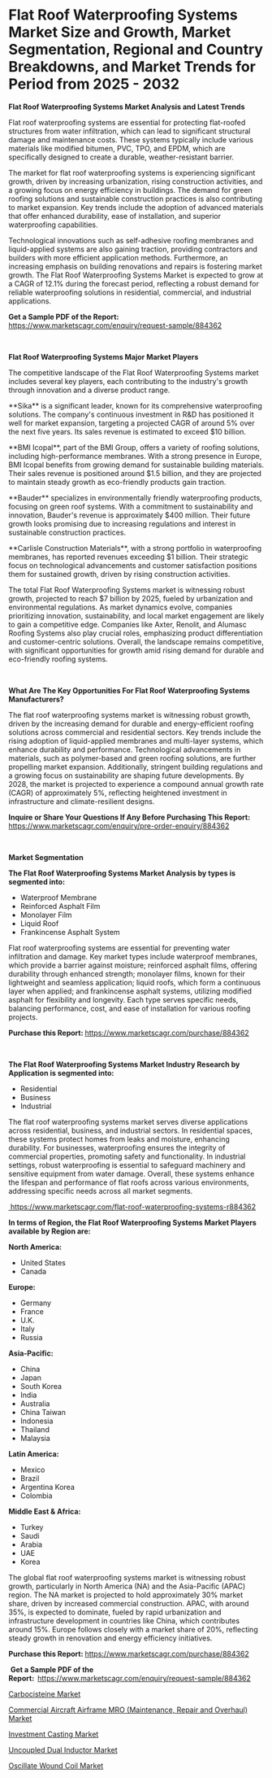 <p><h1>Flat Roof Waterproofing Systems Market Size and Growth, Market Segmentation, Regional and Country Breakdowns, and Market Trends for Period from 2025 -  2032</h1></p><p><strong>Flat Roof Waterproofing Systems Market Analysis and Latest Trends</strong></p>
<p><p>Flat roof waterproofing systems are essential for protecting flat-roofed structures from water infiltration, which can lead to significant structural damage and maintenance costs. These systems typically include various materials like modified bitumen, PVC, TPO, and EPDM, which are specifically designed to create a durable, weather-resistant barrier.</p><p>The market for flat roof waterproofing systems is experiencing significant growth, driven by increasing urbanization, rising construction activities, and a growing focus on energy efficiency in buildings. The demand for green roofing solutions and sustainable construction practices is also contributing to market expansion. Key trends include the adoption of advanced materials that offer enhanced durability, ease of installation, and superior waterproofing capabilities.</p><p>Technological innovations such as self-adhesive roofing membranes and liquid-applied systems are also gaining traction, providing contractors and builders with more efficient application methods. Furthermore, an increasing emphasis on building renovations and repairs is fostering market growth. The Flat Roof Waterproofing Systems Market is expected to grow at a CAGR of 12.1% during the forecast period, reflecting a robust demand for reliable waterproofing solutions in residential, commercial, and industrial applications.</p></p>
<p><strong>Get a Sample PDF of the Report:&nbsp;</strong> <a href="https://www.marketscagr.com/enquiry/request-sample/884362?utm_campaign=1944&utm_medium=2&utm_source=Github&utm_content=ia&utm_term=30012025&utm_id=flat-roof-waterproofing-systems">https://www.marketscagr.com/enquiry/request-sample/884362</a></p>
<p>&nbsp;</p>
<p><strong>Flat Roof Waterproofing Systems Major Market Players</strong></p>
<p><p>The competitive landscape of the Flat Roof Waterproofing Systems market includes several key players, each contributing to the industry's growth through innovation and a diverse product range. </p><p>**Sika** is a significant leader, known for its comprehensive waterproofing solutions. The company's continuous investment in R&D has positioned it well for market expansion, targeting a projected CAGR of around 5% over the next five years. Its sales revenue is estimated to exceed $10 billion.</p><p>**BMI Icopal**, part of the BMI Group, offers a variety of roofing solutions, including high-performance membranes. With a strong presence in Europe, BMI Icopal benefits from growing demand for sustainable building materials. Their sales revenue is positioned around $1.5 billion, and they are projected to maintain steady growth as eco-friendly products gain traction.</p><p>**Bauder** specializes in environmentally friendly waterproofing products, focusing on green roof systems. With a commitment to sustainability and innovation, Bauder's revenue is approximately $400 million. Their future growth looks promising due to increasing regulations and interest in sustainable construction practices.</p><p>**Carlisle Construction Materials**, with a strong portfolio in waterproofing membranes, has reported revenues exceeding $1 billion. Their strategic focus on technological advancements and customer satisfaction positions them for sustained growth, driven by rising construction activities.</p><p>The total Flat Roof Waterproofing Systems market is witnessing robust growth, projected to reach $7 billion by 2025, fueled by urbanization and environmental regulations. As market dynamics evolve, companies prioritizing innovation, sustainability, and local market engagement are likely to gain a competitive edge. Companies like Axter, Renolit, and Alumasc Roofing Systems also play crucial roles, emphasizing product differentiation and customer-centric solutions. Overall, the landscape remains competitive, with significant opportunities for growth amid rising demand for durable and eco-friendly roofing systems.</p></p>
<p>&nbsp;</p>
<p><strong>What Are The Key Opportunities For Flat Roof Waterproofing Systems Manufacturers?</strong></p>
<p><p>The flat roof waterproofing systems market is witnessing robust growth, driven by the increasing demand for durable and energy-efficient roofing solutions across commercial and residential sectors. Key trends include the rising adoption of liquid-applied membranes and multi-layer systems, which enhance durability and performance. Technological advancements in materials, such as polymer-based and green roofing solutions, are further propelling market expansion. Additionally, stringent building regulations and a growing focus on sustainability are shaping future developments. By 2028, the market is projected to experience a compound annual growth rate (CAGR) of approximately 5%, reflecting heightened investment in infrastructure and climate-resilient designs.</p></p>
<p><strong>Inquire or Share Your Questions If Any Before Purchasing This Report:</strong> <a href="https://www.marketscagr.com/enquiry/pre-order-enquiry/884362?utm_campaign=1944&utm_medium=2&utm_source=Github&utm_content=ia&utm_term=30012025&utm_id=flat-roof-waterproofing-systems">https://www.marketscagr.com/enquiry/pre-order-enquiry/884362</a></p>
<p>&nbsp;</p>
<p><strong>Market Segmentation</strong></p>
<p><strong>The Flat Roof Waterproofing Systems Market Analysis by types is segmented into:</strong></p>
<p><ul><li>Waterproof Membrane</li><li>Reinforced Asphalt Film</li><li>Monolayer Film</li><li>Liquid Roof</li><li>Frankincense Asphalt System</li></ul></p>
<p><p>Flat roof waterproofing systems are essential for preventing water infiltration and damage. Key market types include waterproof membranes, which provide a barrier against moisture; reinforced asphalt films, offering durability through enhanced strength; monolayer films, known for their lightweight and seamless application; liquid roofs, which form a continuous layer when applied; and frankincense asphalt systems, utilizing modified asphalt for flexibility and longevity. Each type serves specific needs, balancing performance, cost, and ease of installation for various roofing projects.</p></p>
<p><strong>Purchase this Report:&nbsp;</strong><a href="https://www.marketscagr.com/purchase/884362?utm_campaign=1944&utm_medium=2&utm_source=Github&utm_content=ia&utm_term=30012025&utm_id=flat-roof-waterproofing-systems">https://www.marketscagr.com/purchase/884362</a></p>
<p>&nbsp;</p>
<p><strong>The Flat Roof Waterproofing Systems Market Industry Research by Application is segmented into:</strong></p>
<p><ul><li>Residential</li><li>Business</li><li>Industrial</li></ul></p>
<p><p>The flat roof waterproofing systems market serves diverse applications across residential, business, and industrial sectors. In residential spaces, these systems protect homes from leaks and moisture, enhancing durability. For businesses, waterproofing ensures the integrity of commercial properties, promoting safety and functionality. In industrial settings, robust waterproofing is essential to safeguard machinery and sensitive equipment from water damage. Overall, these systems enhance the lifespan and performance of flat roofs across various environments, addressing specific needs across all market segments.</p></p>
<p><a href="https://www.marketscagr.com/flat-roof-waterproofing-systems-r884362?utm_campaign=1944&utm_medium=2&utm_source=Github&utm_content=ia&utm_term=30012025&utm_id=flat-roof-waterproofing-systems">&nbsp;https://www.marketscagr.com/flat-roof-waterproofing-systems-r884362</a></p>
<p><strong>In terms of Region, the Flat Roof Waterproofing Systems Market Players available by Region are:</strong></p>
<p>
    <p> <strong> North America: </strong>
        <ul>
            <li>United States</li>
            <li>Canada</li>
        </ul>
        </p> 
    <p> <strong> Europe: </strong>
        <ul>
            <li>Germany</li>
            <li>France</li>
            <li>U.K.</li>
            <li>Italy</li>
            <li>Russia</li>
        </ul>
        </p> 
    <p> <strong> Asia-Pacific: </strong>
        <ul>
            <li>China</li>
            <li>Japan</li>
            <li>South Korea</li>
            <li>India</li>
            <li>Australia</li>
            <li>China Taiwan</li>
            <li>Indonesia</li>
            <li>Thailand</li>
            <li>Malaysia</li>
        </ul>
        </p> 
    <p> <strong> Latin America: </strong>
        <ul>
            <li>Mexico</li>
            <li>Brazil</li>
            <li>Argentina Korea</li>
            <li>Colombia</li>
        </ul>
        </p> 
    <p> <strong> Middle East & Africa: </strong>
        <ul>
            <li>Turkey</li>
            <li>Saudi</li>
            <li>Arabia</li>
            <li>UAE</li>
            <li>Korea</li>
        </ul>
    </p>
    </p>
<p><p>The global flat roof waterproofing systems market is witnessing robust growth, particularly in North America (NA) and the Asia-Pacific (APAC) region. The NA market is projected to hold approximately 30% market share, driven by increased commercial construction. APAC, with around 35%, is expected to dominate, fueled by rapid urbanization and infrastructure development in countries like China, which contributes around 15%. Europe follows closely with a market share of 20%, reflecting steady growth in renovation and energy efficiency initiatives.</p></p>
<p><strong>Purchase this Report: </strong><a href="https://www.marketscagr.com/purchase/884362?utm_campaign=1944&utm_medium=2&utm_source=Github&utm_content=ia&utm_term=30012025&utm_id=flat-roof-waterproofing-systems">https://www.marketscagr.com/purchase/884362</a></p>
<p>&nbsp;<strong>Get a Sample PDF of the Report:&nbsp;&nbsp;</strong><a href="https://www.marketscagr.com/enquiry/request-sample/884362?utm_campaign=1944&utm_medium=2&utm_source=Github&utm_content=ia&utm_term=30012025&utm_id=flat-roof-waterproofing-systems">https://www.marketscagr.com/enquiry/request-sample/884362</a></p>
<p><strong></strong></p>
<p><p><a href="https://github.com/flnordan65e0/Market-Research-Report-List-1/blob/main/carbocisteine-market.md?utm_campaign=1944&utm_medium=2&utm_source=Github&utm_content=ia&utm_term=30012025&utm_id=flat-roof-waterproofing-systems">Carbocisteine Market</a></p><p><a href="https://www.linkedin.com/pulse/commercial-aircraft-airframe-mro-maintenance-repair-txwbc?utm_campaign=1944&utm_medium=2&utm_source=Github&utm_content=ia&utm_term=30012025&utm_id=flat-roof-waterproofing-systems">Commercial Aircraft Airframe MRO (Maintenance, Repair and Overhaul) Market</a></p><p><a href="https://github.com/rodinayygacklezi/Market-Research-Report-List-1/blob/main/investment-casting-market.md?utm_campaign=1944&utm_medium=2&utm_source=Github&utm_content=ia&utm_term=30012025&utm_id=flat-roof-waterproofing-systems">Investment Casting Market</a></p><p><a href="https://www.linkedin.com/pulse/driving-forces-behind-uncoupled-dual-inductor-market-expansion-q6hqc?utm_campaign=1944&utm_medium=2&utm_source=Github&utm_content=ia&utm_term=30012025&utm_id=flat-roof-waterproofing-systems">Uncoupled Dual Inductor Market</a></p><p><a href="https://www.linkedin.com/pulse/oscillate-wound-coil-industry-analysis-report-market-size-thome?utm_campaign=1944&utm_medium=2&utm_source=Github&utm_content=ia&utm_term=30012025&utm_id=flat-roof-waterproofing-systems">Oscillate Wound Coil Market</a></p></p>